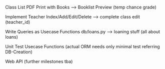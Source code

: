 Class List PDF Print with Books
	--> Booklist Preview (temp chance grade)

Implement Teacher Index/Add/Edit/Delete
	--> complete class edit (teacher_id)

Write Queries as Usecase Functions
	db/loans.py --> loaning stuff (all about loans)

Unit Test Usecase Functions
	(actual ORM needs only minimal test referring DB-Creation)

Web API (further milestones tba)
